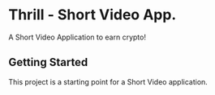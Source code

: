 # Thrill - Short Video App.

A Short Video Application to earn crypto!

## Getting Started

This project is a starting point for a Short Video application.
